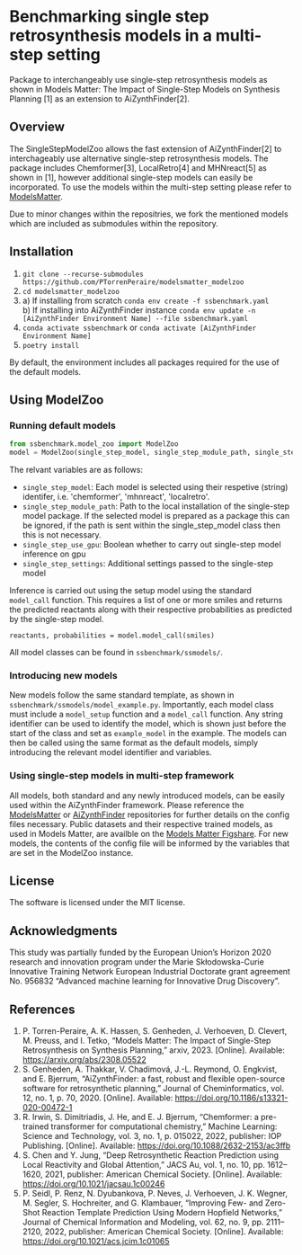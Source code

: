 # Benchmarking single step retrosynthesis models in a multi-step setting
Package to interchangeably use single-step retrosynthesis models as shown in Models Matter: The Impact of Single-Step Models on Synthesis Planning [1] as an extension to AiZynthFinder[2].

## Overview

The SingleStepModelZoo allows the fast extension of AiZynthFinder[2] to interchageably use alternative single-step retrosynthesis models. The package includes Chemformer[3], LocalRetro[4] and MHNreact[5] as shown in [1], however additional single-step models can easily be incorporated. To use the models within the multi-step setting please refer to [ModelsMatter](https://github.com/AlanHassen/modelsmatter).

Due to minor changes within the repositries, we fork the mentioned models which are included as submodules within the repository.

## Installation
1. ``` git clone --recurse-submodules https://github.com/PTorrenPeraire/modelsmatter_modelzoo ```
2. ```cd modelsmatter_modelzoo```
3. a) If installing from scratch ```conda env create -f ssbenchmark.yaml``` \
   b) If installing into AiZynthFinder instance ```conda env update -n [AiZynthFinder Environment Name] --file ssbenchmark.yaml```
5. ```conda activate ssbenchmark``` or ```conda activate [AiZynthFinder Environment Name]```
6. ```poetry install```

By default, the environment includes all packages required for the use of the default models.

## Using ModelZoo

### Running default models
```python
from ssbenchmark.model_zoo import ModelZoo
model = ModelZoo(single_step_model, single_step_module_path, single_step_use_gpu, single_step_settings)
```
The relvant variables are as follows:
- `single_step_model`: Each model is selected using their respetive (string) identifer, i.e. 'chemformer', 'mhnreact', 'localretro'. 
- `single_step_module_path`: Path to the local installation of the single-step model package. If the selected model is prepared as a package this can be ignored, if the path is sent within the single_step_model class then this is not necessary.
- `single_step_use_gpu`: Boolean whether to carry out single-step model inference on gpu
- `single_step_settings`: Additional settings passed to the single-step model


Inference is carried out using the setup model using the standard `model_call` function. This requires a list of one or more smiles and returns the predicted reactants along with their respective probabilities as predicted by the single-step model.
```
reactants, probabilities = model.model_call(smiles)
```
All model classes can be found in `ssbenchmark/ssmodels/`.

### Introducing new models
New models follow the same standard template, as shown in `ssbenchmark/ssmodels/model_example.py`. Importantly, each model class must include a `model_setup` function and a `model_call` function. Any string identifier can be used to identify the model, which is shown just before the start of the class and set as `example_model` in the example. The models can then be called using the same format as the default models, simply introducing the relevant model identifier and variables.

### Using single-step models in multi-step framework
All models, both standard and any newly introduced models, can be easily used within the AiZynthFinder framework. Please reference the [ModelsMatter](https://github.com/AlanHassen/modelsmatter) or [AiZynthFinder](https://github.com/MolecularAI/aizynthfinder) repositories for further details on the config files necessary. Public datasets and their respective trained models, as used in Models Matter, are availble on the [Models Matter Figshare](https://figshare.com/s/2eab4132b322229c1efc). For new models, the contents of the config file will be informed by the variables that are set in the ModelZoo instance.

## License
The software is licensed under the MIT license.

## Acknowledgments
This study was partially funded by the European Union’s Horizon 2020 research and innovation program under the Marie Skłodowska-Curie Innovative Training Network European Industrial Doctorate grant agreement No. 956832 “Advanced machine learning for Innovative Drug Discovery”.



## References
1.  P. Torren-Peraire, A. K. Hassen, S. Genheden, J. Verhoeven, D. Clevert, M. Preuss, and I. Tetko,
“Models Matter: The Impact of Single-Step Retrosynthesis on Synthesis Planning,” arxiv, 2023. [Online]. Available:
https://arxiv.org/abs/2308.05522
2.  S. Genheden, A. Thakkar, V. Chadimová, J.-L. Reymond, O. Engkvist, and E. Bjerrum,
“AiZynthFinder: a fast, robust and flexible open-source software for retrosynthetic
planning,” Journal of Cheminformatics, vol. 12, no. 1, p. 70, 2020. [Online]. Available:
https://doi.org/10.1186/s13321-020-00472-1
3. R. Irwin, S. Dimitriadis, J. He, and E. J. Bjerrum, “Chemformer: a pre-trained
transformer for computational chemistry,” Machine Learning: Science and Technology,
vol. 3, no. 1, p. 015022, 2022, publisher: IOP Publishing. [Online]. Available:
https://doi.org/10.1088/2632-2153/ac3ffb
4. S. Chen and Y. Jung, “Deep Retrosynthetic Reaction Prediction using Local Reactivity and
Global Attention,” JACS Au, vol. 1, no. 10, pp. 1612–1620, 2021, publisher: American
Chemical Society. [Online]. Available: https://doi.org/10.1021/jacsau.1c00246
5. P. Seidl, P. Renz, N. Dyubankova, P. Neves, J. Verhoeven, J. K. Wegner, M. Segler,
S. Hochreiter, and G. Klambauer, “Improving Few- and Zero-Shot Reaction Template
Prediction Using Modern Hopfield Networks,” Journal of Chemical Information and
Modeling, vol. 62, no. 9, pp. 2111–2120, 2022, publisher: American Chemical Society.
[Online]. Available: https://doi.org/10.1021/acs.jcim.1c01065
